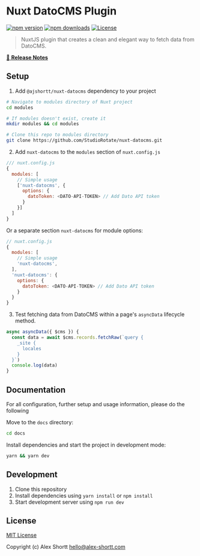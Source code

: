 # Nuxt DatoCMS Plugin

[![npm version][npm-version-src]][npm-version-href]
[![npm downloads][npm-downloads-src]][npm-downloads-href]
[![License][license-src]][license-href]

> NuxtJS plugin that creates a clean and elegant way to fetch data from DatoCMS.

[📖 **Release Notes**](./CHANGELOG.md)

## Setup

1. Add `@ajshortt/nuxt-datocms` dependency to your project

```bash
# Navigate to modules directory of Nuxt project
cd modules

# If modules doesn't exist, create it
mkdir modules && cd modules

# Clone this repo to modules directory
git clone https://github.com/StudioRotate/nuxt-datocms.git
```

2. Add `nuxt-datocms` to the `modules` section of `nuxt.config.js`

```js
/// nuxt.config.js
{
  modules: [
    // Simple usage
    ['nuxt-datocms', {
      options: {
        datoToken: <DATO-API-TOKEN> // Add Dato API token
      }
    }]
  ]
}
```

Or a separate section `nuxt-datocms` for module options:

```js
// nuxt.config.js
{
  modules: [
    // Simple usage
    'nuxt-datocms',
  ],
  'nuxt-datocms': {
    options: {
      datoToken: <DATO-API-TOKEN> // Add Dato API token
    }
  }
}
```

3. Test fetching data from DatoCMS within a page's `asyncData` lifecycle method.

```js
async asyncData({ $cms }) {
  const data = await $cms.records.fetchRaw(`query {
    _site {
      locales
    }
  }`)
  console.log(data)
}
```
## Documentation

For all configuration, further setup and usage information, please do the following

Move to the `docs` directory:

```bash
cd docs
```

Install dependencies and start the project in development mode:

```bash
yarn && yarn dev
```

## Development

1. Clone this repository
2. Install dependencies using `yarn install` or `npm install`
3. Start development server using `npm run dev`

## License

[MIT License](./LICENSE)

Copyright (c) Alex Shortt <hello@alex-shortt.com>

<!-- Badges -->
[npm-version-src]: https://img.shields.io/npm/v/@ajshortt/nuxt-datocms/latest.svg
[npm-version-href]: https://npmjs.com/package/@ajshortt/nuxt-datocms
[npm-downloads-src]: https://img.shields.io/npm/dt/@ajshortt/nuxt-datocms.svg
[npm-downloads-href]: https://npmjs.com/package/@ajshortt/nuxt-datocms
[license-src]: https://img.shields.io/npm/l/@ajshortt/nuxt-datocms.svg
[license-href]: https://github.com/ajshortt/nuxt-datocms/blob/main/LICENSE
